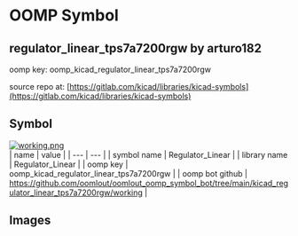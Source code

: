 # OOMP Symbol  
## regulator_linear_tps7a7200rgw  by arturo182  
  
oomp key: oomp_kicad_regulator_linear_tps7a7200rgw  
  
source repo at: [https://gitlab.com/kicad/libraries/kicad-symbols](https://gitlab.com/kicad/libraries/kicad-symbols)  
## Symbol  
  
[![working.png](working_600.png)](working.png)  
| name | value | 
| --- | --- | 
| symbol name | Regulator_Linear | 
| library name | Regulator_Linear | 
| oomp key | oomp_kicad_regulator_linear_tps7a7200rgw | 
| oomp bot github | https://github.com/oomlout/oomlout_oomp_symbol_bot/tree/main/kicad_regulator_linear_tps7a7200rgw/working | 
## Images  

